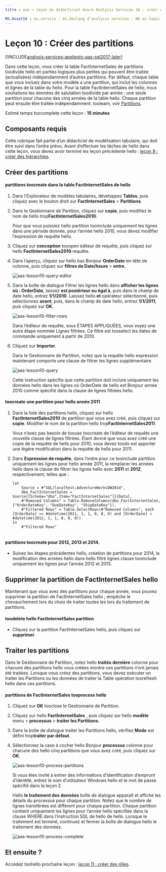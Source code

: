 ```yaml
---
titre : aaa « leçon du didacticiel Azure Analysis Services 10 : créer des partitions | Description de Microsoft Docs » : décrit comment toocreate partitions dans le projet du didacticiel hello Azure Analysis Services. Services : analysis services documentationcenter : '' auteur : minewiskan manager : erikre éditeur : '' balises : ».

MS.AssetId : ms.service : ms.devlang d’analysis services : NA ms.topic : get-started-article ms.tgt_pltfrm : NA ms.workload : na ms.date : 26/05/2017 ms.author : owend
---
```

# <a name="lesson-10-create-partitions"></a>Leçon 10 : Créer des partitions

[!INCLUDE[analysis-services-appliesto-aas-sql2017-later](../../../includes/analysis-services-appliesto-aas-sql2017-later.md)]

Dans cette leçon, vous créer la table FactInternetSales de partitions toodivide hello en parties logiques plus petites qui peuvent être traitée (actualisées) indépendamment d’autres partitions. Par défaut, chaque table que vous incluez dans votre modèle a une partition, qui inclut les colonnes et lignes de la table du hello. Pour la table FactInternetSales de hello, nous souhaitons les données de salutation toodivide par année ; une seule partition pour chacune des cinq années de la table hello. Chaque partition peut ensuite être traitée indépendamment. toolearn, voir [Partitions](https://docs.microsoft.com/sql/analysis-services/tabular-models/partitions-ssas-tabular). 
  
Estimé temps toocomplete cette leçon : **15 minutes**  
  
## <a name="prerequisites"></a>Composants requis  
Cette rubrique fait partie d’un didacticiel de modélisation tabulaire, qui doit être suivi dans l’ordre prévu. Avant d’effectuer les tâches de hello dans cette leçon, vous devez avoir terminé les leçon précédente hello : [leçon 9 : créer des hiérarchies](../tutorials/aas-lesson-9-create-hierarchies.md).  
  
## <a name="create-partitions"></a>Créer des partitions  
  
#### <a name="toocreate-partitions-in-hello-factinternetsales-table"></a>partitions toocreate dans la table FactInternetSales de hello  
  
1.  Dans l’Explorateur de modèles tabulaires, développez **Tables**, puis cliquez avec le bouton droit sur **FactInternetSales** > **Partitions**.  
  
2.  Dans le Gestionnaire de Partition, cliquez sur **copie**, puis modifiez le nom de hello trop**FactInternetSales2010**.
  
    Pour que vous puissiez hello partition tooinclude uniquement les lignes dans une période donnée, pour l’année hello 2010, vous devez modifier l’expression de requête hello.
  
4.  Cliquez sur **conception** tooopen éditeur de requête, puis cliquez sur hello **FactInternetSales2010** requête.

5.  Dans l’aperçu, cliquez sur hello bas Bonjour **OrderDate** en-tête de colonne, puis cliquez sur **filtres de Date/heure** > **entre**.

    ![aas-lesson10-query-editor](../tutorials/media/aas-lesson10-query-editor.png)

6.  Dans la boîte de dialogue Filtrer les lignes hello dans **afficher les lignes où : OrderDate**, laissez **est postérieur ou égal à**, puis dans le champ de date hello, entrez **1/1/2010**. Laissez hello **et** opérateur sélectionné, puis sélectionnez **avant**, puis, dans le champ de date hello, entrez **1/1/2011**, puis cliquez sur **OK**.

    ![aas-lesson10-filter-rows](../tutorials/media/aas-lesson10-filter-rows.png)
    
    Dans l’éditeur de requête, sous ÉTAPES APPLIQUÉES, vous voyez une autre étape nommée Lignes filtrées. Ce filtre est tooselect les dates de commande uniquement à partir de 2010.

8.  Cliquez sur **Importer**.

    Dans le Gestionnaire de Partition, notez que la requête hello expression maintenant comporte une clause de filtrer les lignes supplémentaire.

    ![aas-lesson10-query](../tutorials/media/aas-lesson10-query.png)
  
    Cette instruction spécifie que cette partition doit inclure uniquement les données hello dans les lignes où OrderDate de hello est Bonjour année 2010 comme spécifié dans la clause de lignes filtrées hello.  
  
  
#### <a name="toocreate-a-partition-for-hello-2011-year"></a>toocreate une partition pour hello année 2011  
  
1.  Dans la liste des partitions hello, cliquez sur hello **FactInternetSales2010** de partition que vous avez créé, puis cliquez sur **copie**.  Modifier le nom de la partition hello trop**FactInternetSales2011**. 

    Vous n’avez pas besoin de toouse toocreate de l’éditeur de requête une nouvelle clause de lignes filtrées. Étant donné que vous avez créé une copie de la requête de hello pour 2010, vous devez toodo est apporter une légère modification dans la requête de hello pour 2011.
  
2.  Dans **Expression de requête**, dans l’ordre pour ce tooinclude partition uniquement les lignes pour hello année 2011, la remplacer les années hello dans la clause de filtrer les lignes hello avec **2011** et **2012**, respectivement, telles que :  
  
    ```  
    let
        Source = #"SQL/localhost;AdventureWorksDW2014",
        dbo_FactInternetSales = Source{[Schema="dbo",Item="FactInternetSales"]}[Data],
        #"Removed Columns" = Table.RemoveColumns(dbo_FactInternetSales,{"OrderDateKey", "DueDateKey", "ShipDateKey"}),
        #"Filtered Rows" = Table.SelectRows(#"Removed Columns", each [OrderDate] >= #datetime(2011, 1, 1, 0, 0, 0) and [OrderDate] < #datetime(2012, 1, 1, 0, 0, 0))
    in
        #"Filtered Rows"
   
    ```  
  
#### <a name="toocreate-partitions-for-2012-2013-and-2014"></a>partitions toocreate pour 2012, 2013 et 2014.  
  
- Suivez les étapes précédentes hello, création de partitions pour 2014, la modification des années hello dans hello filtré lignes clause tooinclude uniquement les lignes pour l’année 2012 et 2013. 
  

## <a name="delete-hello-factinternetsales-partition"></a>Supprimer la partition de FactInternetSales hello
Maintenant que vous avez des partitions pour chaque année, vous pouvez supprimer la partition de FactInternetSales hello ; empêche le chevauchement lors du choix de traiter toutes les lors du traitement de partitions.

#### <a name="toodelete-hello-factinternetsales-partition"></a>toodelete hello FactInternetSales partition
-  Cliquez sur la partition FactInternetSales hello, puis cliquez sur **supprimer**.



## <a name="process-partitions"></a>Traiter les partitions  
Dans le Gestionnaire de Partition, notez hello **traités dernière** colonne pour chacune des partitions hello vous créées montre ces partitions n’ont jamais été traitées. Lorsque vous créez des partitions, vous devez exécuter un traiter les Partitions ou les données de traiter la Table opération toorefresh hello dans ces partitions.  
  
#### <a name="tooprocess-hello-factinternetsales-partitions"></a>partitions de FactInternetSales tooprocess hello  
  
1.  Cliquez sur **OK** tooclose le Gestionnaire de Partition.  
  
2.  Cliquez sur hello **FactInternetSales** , puis cliquez sur hello **modèle** menu > **processus** > **traiter les Partitions**.  
  
3.  Dans la boîte de dialogue traiter les Partitions hello, vérifiez **Mode** est défini trop**traiter par défaut**.  
  
4.  Sélectionnez la case à cocher hello Bonjour **processus** colonne pour chacune des hello cinq partitions que vous avez créé, puis cliquez sur **OK**.  

    ![aas-lesson10-process-partitions](../tutorials/media/aas-lesson10-process-partitions.png)
  
    Si vous êtes invité à entrer des informations d’identification d’emprunt d’identité, entrez le nom d’utilisateur Windows hello et le mot de passe spécifié dans la leçon 2.  
  
    Hello **le traitement des données** boîte de dialogue apparaît et affiche les détails du processus pour chaque partition. Notez que le nombre de lignes transférées est différent pour chaque partition. Chaque partition contient uniquement les lignes pour l’année hello spécifiée dans la clause WHERE dans l’instruction SQL de hello de hello. Lorsque le traitement est terminé, continuez et fermer la boîte de dialogue hello le traitement des données.  
  
    ![aas-lesson10-process-complete](../tutorials/media/aas-lesson10-process-complete.png)
  
 ## <a name="whats-next"></a>Et ensuite ?
Accédez toohello prochaine leçon : [leçon 11 : créer des rôles](../tutorials/aas-lesson-11-create-roles.md). 
